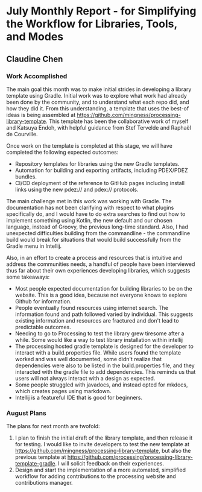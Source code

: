 # July Monthly Report - for Simplifying the Workflow for Libraries, Tools, and Modes
## Claudine Chen

### Work Accomplished
The main goal this month was to make initial strides in developing a library template using Gradle. Initial work was to explore what work had already been done by the community, and to understand what each repo did, and how they did it. From this understanding, a template that uses the best-of ideas is being assembled at https://github.com/mingness/processing-library-template. 
This template has been the collaborative work of myself and Katsuya Endoh, with helpful guidance from Stef Tervelde and Raphaël de Courville.

Once work on the template is completed at this stage, we will have completed the following expected outcomes:
- Repository templates for libraries using the new Gradle templates.
- Automation for building and exporting artifacts, including PDEX/PDEZ bundles. 
- CI/CD deployment of the reference to GitHub pages including install links using the new pdez:// and pdex:// protocols.

The main challenge met in this work was working with Gradle. The documentation has not been clarifying with respect to what plugins specifically do, and I would have to do extra searches to find out how to implement something using Kotlin, the new default and our chosen language, instead of Groovy, the previous long-time standard. Also, I had unexpected difficulties building from the commandline - the commandline build would break for situations that would build successfully from the Gradle menu in Intellij.

Also, in an effort to create a process and resources that is intuitive and address the communities needs, a handful of people have been interviewed thus far about their own experiences developing libraries, which suggests some takeaways:
- Most people expected documentation for building libraries to be on the website. This is a good idea, because not everyone knows to explore Github for information.
- People eventually found resources using internet search. The information found and path followed varied by individual. This suggests existing information and resources are fractured and don't lead to predictable outcomes.
- Needing to go to Processing to test the library grew tiresome after a while. Some would like a way to test library installation within intellij
- The processing hosted gradle template is designed for the developer to interact with a build.properties file. While users found the template worked and was well documented, some didn't realize that dependencies were also to be listed in the build.properties file, and they interacted with the gradle file to add dependencies. This reminds us that users will not always interact with a design as expected.
- Some people struggled with javadocs, and instead opted for mkdocs, which creates pages using markdown.
- Intellij is a featureful IDE that is good for beginners.

### August Plans
The plans for next month are twofold: 
1. I plan to finish the initial draft of the library template, and then release it for testing. I would like to invite developers to test the new template at https://github.com/mingness/processing-library-template, but also the previous template at https://github.com/processing/processing-library-template-gradle. I will solicit feedback on their experiences.
2. Design and start the implementation of a more automated, simplified workflow for adding contributions to the processing website and contributions manager.


